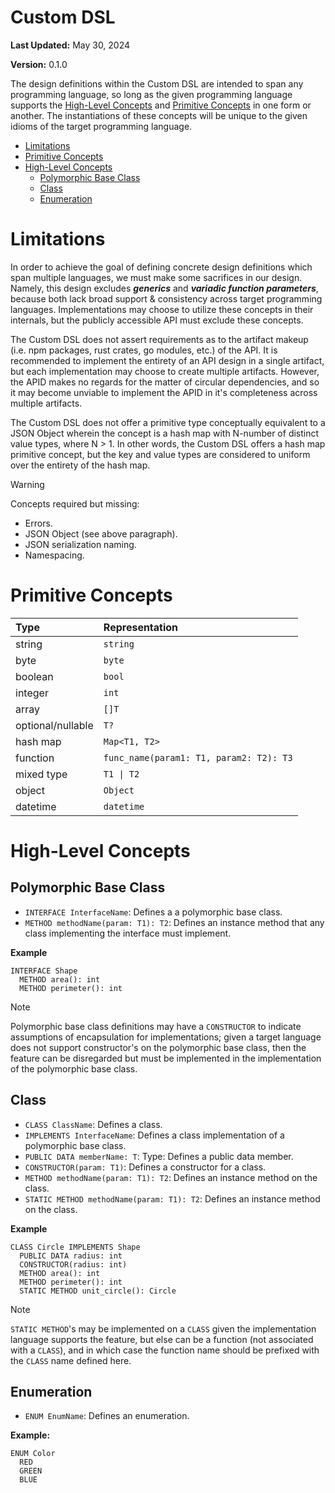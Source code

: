 # Custom DSL <!-- omit in toc -->

**Last Updated:** May 30, 2024

**Version:** 0.1.0

The design definitions within the Custom DSL are intended to span any programming language, so long as the given programming language supports the [High-Level Concepts](#high-level-concepts) and [Primitive Concepts](#primitive-concepts) in one form or another. The instantiations of these concepts will be unique to the given idioms of the target programming language.

- [Limitations](#limitations)
- [Primitive Concepts](#primitive-concepts)
- [High-Level Concepts](#high-level-concepts)
  - [Polymorphic Base Class](#polymorphic-base-class)
  - [Class](#class)
  - [Enumeration](#enumeration)

# Limitations

In order to achieve the goal of defining concrete design definitions which span multiple languages, we must make some sacrifices in our design. Namely, this design excludes ***generics*** and ***variadic function parameters***, because both lack broad support & consistency across target programming languages. Implementations may choose to utilize these concepts in their internals, but the publicly accessible API must exclude these concepts.

The Custom DSL does not assert requirements as to the artifact makeup (i.e. npm packages, rust crates, go modules, etc.) of the API. It is recommended to implement the entirety of an API design in a single artifact, but each implementation may choose to create multiple artifacts. However, the APID makes no regards for the matter of circular dependencies, and so it may become unviable to implement the APID in it's completeness across multiple artifacts.

The Custom DSL does not offer a primitive type conceptually equivalent to a JSON Object wherein the concept is a hash map with N-number of distinct value types, where N > 1. In other words, the Custom DSL offers a hash map primitive 
concept, but the key and value types are considered to uniform over the entirety of the hash map. 

> [!WARNING]
> Concepts required but missing: 
> - Errors.
> - JSON Object (see above paragraph).
> - JSON serialization naming.
> - Namespacing.

# Primitive Concepts

| Type              | Representation                          |
| :---------------- | :-------------------------------------- |
| string            | `string`                                |
| byte              | `byte`                                  |
| boolean           | `bool`                                  |
| integer           | `int`                                   |
| array             | `[]T`                                   |
| optional/nullable | `T?`                                    |
| hash map          | `Map<T1, T2>`                           |
| function          | `func_name(param1: T1, param2: T2): T3` |
| mixed type        | `T1 \| T2`                              |
| object            | `Object`                                |
| datetime          | `datetime`                              |

# High-Level Concepts

## Polymorphic Base Class

- `INTERFACE InterfaceName`: Defines a a polymorphic base class.
- `METHOD methodName(param: T1): T2`: Defines an instance method that any class implementing the interface must implement.

**Example**

```psuedocode
INTERFACE Shape
  METHOD area(): int
  METHOD perimeter(): int
```

> [!NOTE]
> Polymorphic base class definitions may have a `CONSTRUCTOR` to indicate assumptions of encapsulation for implementations; given a target language does not support constructor's on the polymorphic base class, then the feature can be disregarded but must be implemented in the implementation of the polymorphic base class.

## Class

- `CLASS ClassName`: Defines a class.
- `IMPLEMENTS InterfaceName`: Defines a class implementation of a polymorphic base class.
- `PUBLIC DATA memberName: T`: Type: Defines a public data member.
- `CONSTRUCTOR(param: T1)`: Defines a constructor for a class.
- `METHOD methodName(param: T1): T2`: Defines an instance method on the class.
- `STATIC METHOD methodName(param: T1): T2`: Defines an instance method on the class.

**Example**

```psuedocode
CLASS Circle IMPLEMENTS Shape
  PUBLIC DATA radius: int
  CONSTRUCTOR(radius: int)
  METHOD area(): int
  METHOD perimeter(): int
  STATIC METHOD unit_circle(): Circle
```

> [!NOTE]
> `STATIC METHOD`'s may be implemented on a `CLASS` given the implementation language supports the feature, but else can be a function (not associated with a `CLASS`), and in which case the function name should be prefixed with the `CLASS` name defined here.

## Enumeration

- `ENUM EnumName`: Defines an enumeration.

**Example:**

```psuedocode
ENUM Color
  RED
  GREEN
  BLUE
```
